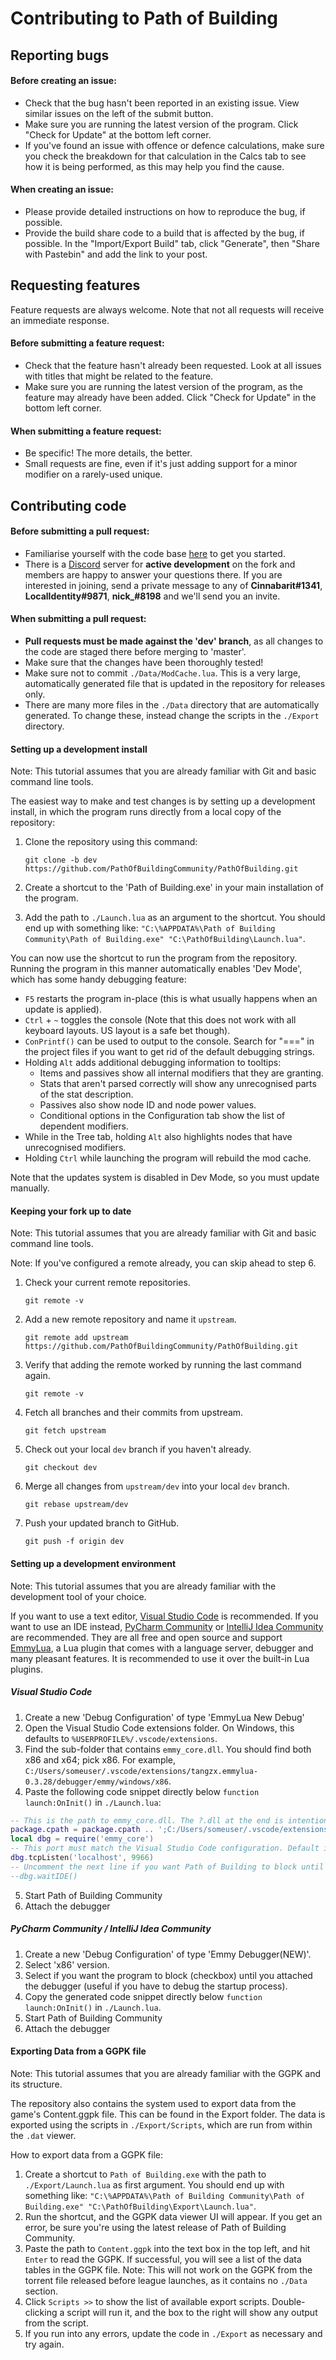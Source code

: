 # Contributing to Path of Building

## Reporting bugs

#### Before creating an issue:
* Check that the bug hasn't been reported in an existing issue. View similar issues on the left of the submit button.
* Make sure you are running the latest version of the program. Click "Check for Update" at the bottom left corner.
* If you've found an issue with offence or defence calculations, make sure you check the breakdown for that calculation in the Calcs tab to see how it is being performed, as this may help you find the cause.

#### When creating an issue:
* Please provide detailed instructions on how to reproduce the bug, if possible.
* Provide the build share code to a build that is affected by the bug, if possible. In the "Import/Export Build" tab, click "Generate", then "Share with Pastebin" and add the link to your post.

## Requesting features
Feature requests are always welcome. Note that not all requests will receive an immediate response.

#### Before submitting a feature request:
* Check that the feature hasn't already been requested. Look at all issues with titles that might be related to the feature.
* Make sure you are running the latest version of the program, as the feature may already have been added. Click "Check for Update" in the bottom left corner.

#### When submitting a feature request:
* Be specific! The more details, the better.
* Small requests are fine, even if it's just adding support for a minor modifier on a rarely-used unique.

## Contributing code

#### Before submitting a pull request:
* Familiarise yourself with the code base [here](docs/rundown.md) to get you started.
* There is a [Discord](https://discordapp.com/) server for **active development** on the fork and members are happy to answer your questions there.
  If you are interested in joining, send a private message to any of **Cinnabarit#1341**, **LocalIdentity#9871**, **nick_#8198** and we'll send you an invite.

#### When submitting a pull request:
* **Pull requests must be made against the 'dev' branch**, as all changes to the code are staged there before merging to 'master'.
* Make sure that the changes have been thoroughly tested!
* Make sure not to commit `./Data/ModCache.lua`. This is a very large, automatically generated file that is updated in the repository for releases only.
* There are many more files in the `./Data` directory that are automatically generated. To change these, instead change the scripts in the `./Export` directory.

#### Setting up a development install
Note: This tutorial assumes that you are already familiar with Git and basic command line tools.

The easiest way to make and test changes is by setting up a development install, in which the program runs directly from a local copy of the repository:

1. Clone the repository using this command:

       git clone -b dev https://github.com/PathOfBuildingCommunity/PathOfBuilding.git
2. Create a shortcut to the 'Path of Building.exe' in your main installation of the program.
3. Add the path to `./Launch.lua` as an argument to the shortcut. You should end up with something like: `"C:\%APPDATA%\Path of Building Community\Path of Building.exe" "C:\PathOfBuilding\Launch.lua"`.

You can now use the shortcut to run the program from the repository. Running the program in this manner automatically enables 'Dev Mode', which has some handy debugging feature:
* `F5` restarts the program in-place (this is what usually happens when an update is applied).
* `Ctrl` + `~` toggles the console (Note that this does not work with all keyboard layouts. US layout is a safe bet though).
* `ConPrintf()` can be used to output to the console. Search for "===" in the project files if you want to get rid of the default debugging strings.
* Holding `Alt` adds additional debugging information to tooltips:
  * Items and passives show all internal modifiers that they are granting.
  * Stats that aren't parsed correctly will show any unrecognised parts of the stat description.
  * Passives also show node ID and node power values.
  * Conditional options in the Configuration tab show the list of dependent modifiers.
* While in the Tree tab, holding `Alt` also highlights nodes that have unrecognised modifiers.
* Holding `Ctrl` while launching the program will rebuild the mod cache.

Note that the updates system is disabled in Dev Mode, so you must update manually.

#### Keeping your fork up to date

Note: This tutorial assumes that you are already familiar with Git and basic command line tools.

Note: If you've configured a remote already, you can skip ahead to step 6.

1. Check your current remote repositories.

       git remote -v
2. Add a new remote repository and name it `upstream`.

       git remote add upstream https://github.com/PathOfBuildingCommunity/PathOfBuilding.git
3. Verify that adding the remote worked by running the last command again.

       git remote -v
4. Fetch all branches and their commits from upstream.

       git fetch upstream
5. Check out your local `dev` branch if you haven't already.

       git checkout dev
6. Merge all changes from `upstream/dev` into your local `dev` branch.

       git rebase upstream/dev
7. Push your updated branch to GitHub.

       git push -f origin dev

#### Setting up a development environment

Note: This tutorial assumes that you are already familiar with the development tool of your choice.

If you want to use a text editor, [Visual Studio Code](https://code.visualstudio.com/) is recommended.
If you want to use an IDE instead, [PyCharm Community](https://www.jetbrains.com/pycharm/) or [IntelliJ Idea Community](https://www.jetbrains.com/idea/) are recommended.
They are all free and open source and support [EmmyLua](https://github.com/EmmyLua), a Lua plugin that comes with a language server, debugger and many pleasant features. It is recommended to use it over the built-in Lua plugins.

##### Visual Studio Code

1. Create a new 'Debug Configuration' of type 'EmmyLua New Debug'
2. Open the Visual Studio Code extensions folder. On Windows, this defaults to `%USERPROFILE%/.vscode/extensions`.
3. Find the sub-folder that contains `emmy_core.dll`. You should find both x86 and x64; pick x86. For example, `C:/Users/someuser/.vscode/extensions/tangzx.emmylua-0.3.28/debugger/emmy/windows/x86`.
4. Paste the following code snippet directly below `function launch:OnInit()` in `./Launch.lua`:
  ```lua
-- This is the path to emmy_core.dll. The ?.dll at the end is intentional.
package.cpath = package.cpath .. ';C:/Users/someuser/.vscode/extensions/tangzx.emmylua-0.3.28/debugger/emmy/windows/x86/?.dll'
local dbg = require('emmy_core')
-- This port must match the Visual Studio Code configuration. Default is 9966.
dbg.tcpListen('localhost', 9966)
-- Uncomment the next line if you want Path of Building to block until the debugger is attached
--dbg.waitIDE()
  ```
5. Start Path of Building Community
6. Attach the debugger

##### PyCharm Community / IntelliJ Idea Community

1. Create a new 'Debug Configuration' of type 'Emmy Debugger(NEW)'.
2. Select 'x86' version.
3. Select if you want the program to block (checkbox) until you attached the debugger (useful if you have to debug the startup process).
4. Copy the generated code snippet directly below `function launch:OnInit()` in `./Launch.lua`.
5. Start Path of Building Community
6. Attach the debugger

#### Exporting Data from a GGPK file

Note: This tutorial assumes that you are already familiar with the GGPK and its structure.

The repository also contains the system used to export data from the game's Content.ggpk file. This can be found in the Export folder. The data is exported using the scripts in `./Export/Scripts`, which are run from within the `.dat` viewer.

How to export data from a GGPK file:

1. Create a shortcut to `Path of Building.exe` with the path to `./Export/Launch.lua` as first argument. You should end up with something like: `"C:\%APPDATA%\Path of Building Community\Path of Building.exe" "C:\PathOfBuilding\Export\Launch.lua"`.
2. Run the shortcut, and the GGPK data viewer UI will appear. If you get an error, be sure you're using the latest release of Path of Building Community.
3. Paste the path to `Content.ggpk` into the text box in the top left, and hit `Enter` to read the GGPK. If successful, you will see a list of the data tables in the GGPK file. Note: This will not work on the GGPK from the torrent file released before league launches, as it contains no `./Data` section.
4. Click `Scripts >>` to show the list of available export scripts. Double-clicking a script will run it, and the box to the right will show any output from the script.
5. If you run into any errors, update the code in `./Export` as necessary and try again.
